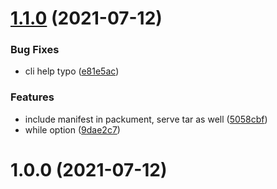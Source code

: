 # [1.1.0](https://github.com/bconnorwhite/lerna-npm-proxy/compare/v1.0.0...v1.1.0) (2021-07-12)


### Bug Fixes

* cli help typo ([e81e5ac](https://github.com/bconnorwhite/lerna-npm-proxy/commit/e81e5ac8f854653732d670c11d0b8eb4cc837344))


### Features

* include manifest in packument, serve tar as well ([5058cbf](https://github.com/bconnorwhite/lerna-npm-proxy/commit/5058cbf3f43ee3ad640078eb432fcf654316e4bc))
* while option ([9dae2c7](https://github.com/bconnorwhite/lerna-npm-proxy/commit/9dae2c7ceab433c8bd58f78adb4b42aad61d442b))



# 1.0.0 (2021-07-12)



